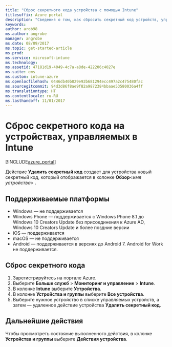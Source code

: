 ```yaml
---
title: "Сброс секретного кода устройства с помощью Intune"
titlesuffix: Azure portal
description: "Сведения о том, как сбросить секретный код устройств, управляемых в Intune.\""
keywords: 
author: arob98
ms.author: angrobe
manager: angrobe
ms.date: 08/09/2017
ms.topic: get-started-article
ms.prod: 
ms.service: microsoft-intune
ms.technology: 
ms.assetid: 47181d19-4049-4c7a-a8de-422206c4027e
ms.suite: ems
ms.custom: intune-azure
ms.openlocfilehash: 0446db40b829e92b681294ecc497a2c475480fac
ms.sourcegitcommit: 94d3d86f8ae9f82a9872384bbaae53580036a4ff
ms.translationtype: HT
ms.contentlocale: ru-RU
ms.lasthandoff: 11/01/2017
---
```

# <a name="reset-the-passcode-on-intune-managed-devices"></a>Сброс секретного кода на устройствах, управляемых в Intune


[!INCLUDE[azure_portal](./includes/azure_portal.md)]

Действие **Удалить секретный код** создает для устройства новый секретный код, который отображается в колонке  **Обзор**<*имя устройства*> .

## <a name="supported-platforms"></a>Поддерживаемые платформы

- Windows — не поддерживается
- Windows Phone — поддерживается с Windows Phone 8.1 до Windows 10 Creators Update без присоединения к Azure AD, Windows 10 Creators Update и более поздние версии
- iOS — поддерживается
- macOS — не поддерживается
- Android — поддерживается в версиях до Android 7. Android for Work не поддерживается.

## <a name="how-to-reset-a-passcode"></a>Сброс секретного кода

1. Зарегистрируйтесь на портале Azure.
2. Выберите **Больше служб** > **Мониторинг и управление** > **Intune**.
3. В колонке **Intune** выберите **Устройства**.
4. В колонке **Устройства и группы** выберите **Все устройства**.
5. Выберите нужное устройство в списке управляемых устройств, а затем — удаленное действие устройства **Удалить секретный код**.

## <a name="next-steps"></a>Дальнейшие действия

Чтобы просмотреть состояние выполненного действия, в колонке **Устройства и группы** выберите **Действия устройства**.
